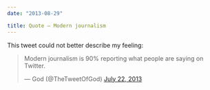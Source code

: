 ```yaml
---
date: "2013-08-29"

title: Quote — Modern journalism
---
```


This tweet could not better describe my feeling:

<blockquote class="twitter-tweet">

<p>
Modern journalism is 90% reporting what people are saying on Twitter.
</p>

&mdash; God (@TheTweetOfGod)
<a href="https://twitter.com/TheTweetOfGod/statuses/359441152522469376">July 22, 2013</a>

</blockquote>
